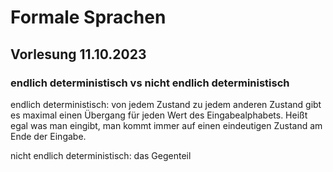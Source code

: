 # Formale Sprachen

## Vorlesung 11.10.2023

### endlich deterministisch vs nicht endlich deterministisch

endlich deterministisch: von jedem Zustand zu jedem anderen Zustand
gibt es maximal einen Übergang für jeden Wert des Eingabealphabets.
Heißt egal was man eingibt, man kommt immer auf einen eindeutigen Zustand
am Ende der Eingabe.

nicht endlich deterministisch: das Gegenteil

